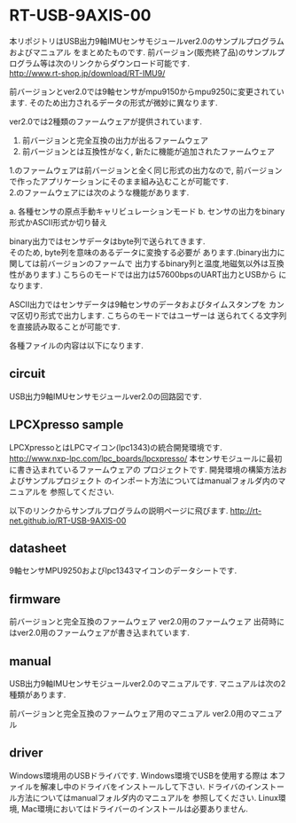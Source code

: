 # RT-USB-9AXIS-00


本リポジトリはUSB出力9軸IMUセンサモジュールver2.0のサンプルプログラムおよびマニュアル
をまとめたものです.  前バージョン(販売終了品)のサンプルプログラム等は次のリンクからダウンロード可能です.  
http://www.rt-shop.jp/download/RT-IMU9/

前バージョンとver2.0では9軸センサがmpu9150からmpu9250に変更されています. 
そのため出力されるデータの形式が微妙に異なります.  

ver2.0では2種類のファームウェアが提供されています.  

1. 前バージョンと完全互換の出力が出るファームウェア
2. 前バージョンとは互換性がなく, 新たに機能が追加されたファームウェア

1.のファームウェアは前バージョンと全く同じ形式の出力なので, 前バージョンで作ったアプリケーションにそのまま組み込むことが可能です.  
2.のファームウェアには次のような機能があります.

 a. 各種センサの原点手動キャリビュレーションモード
 b. センサの出力をbinary形式かASCII形式か切り替え
 
binary出力ではセンサデータはbyte列で送られてきます.  
そのため, byte列を意味のあるデータに変換する必要が
あります.(binary出力に関しては前バージョンのファームで
出力するbinary列と温度,地磁気以外は互換性があります.)
こちらのモードでは出力は57600bpsのUART出力とUSBから
になります.  

ASCII出力ではセンサデータは9軸センサのデータおよびタイムスタンプを
カンマ区切り形式で出力します.  こちらのモードではユーザーは
送られてくる文字列を直接読み取ることが可能です. 


各種ファイルの内容は以下になります.  

## circuit 
USB出力9軸IMUセンサモジュールver2.0の回路図です.

## LPCXpresso sample
LPCXpressoとはLPCマイコン(lpc1343)の統合開発環境です.  
<http://www.nxp-lpc.com/lpc_boards/lpcxpresso/>
本センサモジュールに最初に書き込まれているファームウェアの
プロジェクトです.  開発環境の構築方法およびサンプルプロジェクト
のインポート方法についてはmanualフォルダ内のマニュアルを
参照してください.  

以下のリンクからサンプルプログラムの説明ページに飛びます.
http://rt-net.github.io/RT-USB-9AXIS-00


## datasheet
9軸センサMPU9250およびlpc1343マイコンのデータシートです.

## firmware 

前バージョンと完全互換のファームウェア
ver2.0用のファームウェア
出荷時にはver2.0用のファームウェアが書き込まれています.


## manual
USB出力9軸IMUセンサモジュールver2.0のマニュアルです.
マニュアルは次の2種類があります.  

前バージョンと完全互換のファームウェア用のマニュアル
ver2.0用のマニュアル

## driver
Windows環境用のUSBドライバです.  Windows環境でUSBを使用する際は
本ファイルを解凍し中のドライバをインストールして下さい. 
ドライバのインストール方法についてはmanualフォルダ内のマニュアルを
参照してください.
Linux環境, Mac環境においてはドライバーのインストールは必要ありません.  

